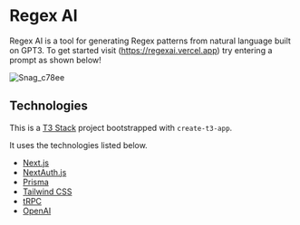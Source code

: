 # Regex AI

Regex AI is a tool for generating Regex patterns from natural language built on GPT3. To get started visit (https://regexai.vercel.app) try entering a prompt as shown below!

![Snag_c78ee](https://user-images.githubusercontent.com/61338150/215813614-a26c376a-64bd-4df8-b05c-4f7392505241.png)

## Technologies

This is a [T3 Stack](https://create.t3.gg/) project bootstrapped with `create-t3-app`.

It uses the technologies listed below.

- [Next.js](https://nextjs.org)
- [NextAuth.js](https://next-auth.js.org)
- [Prisma](https://prisma.io)
- [Tailwind CSS](https://tailwindcss.com)
- [tRPC](https://trpc.io)
- [OpenAI](https://openai.com/api/)

